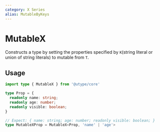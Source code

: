 ```yaml
---
category: X Series
alias: MutableByKeys
---
```


# MutableX

<TypeInfo category="X Series" :alias="['MutableByKeys']" />

Constructs a type by setting the properties specified by `K`(string literal or union of string literals) to mutable from `T`.

## Usage

```ts
import type { MutableX } from '@utype/core'

type Prop = {
  readonly name: string;
  readonly age: number;
  readonly visible: boolean;
}

// Expect: { name: string; age: number; readonly visible: boolean; }
type MutableXProp = MutableX<Prop, 'name' | 'age'>
```
